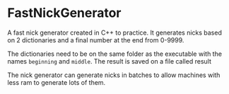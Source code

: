 # FastNickGenerator
A fast nick generator created in C++ to practice.
It generates nicks based on 2 dictionaries and a final number at the end from 0-9999.

The dictionaries need to be on the same folder as the executable with the names `beginning` and `middle`. The result is saved on a file called result

The nick generator can generate nicks in batches to allow machines with less ram to generate lots of them.
